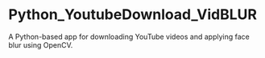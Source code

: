 # Python_YoutubeDownload_VidBLUR
A Python-based app for downloading YouTube videos and applying face blur using OpenCV.
